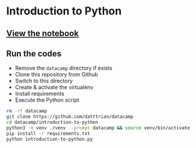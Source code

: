 # Introduction to Python

## [View the notebook](introduction-to-python.ipynb)

## Run the codes

* Remove the `datacamp` directory if exists
* Clone this repository from Github
* Switch to this directory
* Create & activate the virtualenv
* Install requirements
* Execute the Python script

``` bash
rm -rf datacamp
git clone https://github.com/datttrian/datacamp
cd datacamp/introduction-to-python
python3 -m venv ./venv --prompt datacamp && source venv/bin/activate
pip install -r requirements.txt
python introduction-to-python.py
```